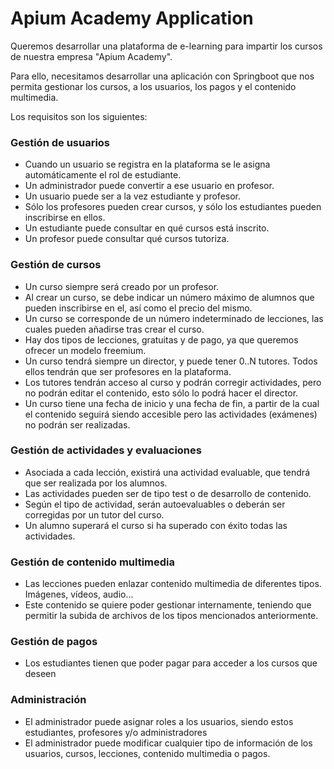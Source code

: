 # Apium Academy Application

Queremos desarrollar una plataforma de e-learning para impartir los cursos de nuestra empresa "Apium Academy".

Para ello, necesitamos desarrollar una aplicación con Springboot que nos permita gestionar los cursos, a los usuarios,
los pagos y el contenido multimedia.

Los requisitos son los siguientes:

### Gestión de usuarios

- Cuando un usuario se registra en la plataforma se le asigna automáticamente el rol de estudiante.
- Un administrador puede convertir a ese usuario en profesor.
- Un usuario puede ser a la vez estudiante y profesor.
- Sólo los profesores pueden crear cursos, y sólo los estudiantes pueden inscribirse en ellos.
- Un estudiante puede consultar en qué cursos está inscrito.
- Un profesor puede consultar qué cursos tutoriza.

### Gestión de cursos

- Un curso siempre será creado por un profesor.
- Al crear un curso, se debe indicar un número máximo de alumnos que pueden inscribirse en el, así como el precio del
  mismo.
- Un curso se corresponde de un número indeterminado de lecciones, las cuales pueden añadirse tras crear el curso.
- Hay dos tipos de lecciones, gratuitas y de pago, ya que queremos ofrecer un modelo freemium.
- Un curso tendrá siempre un director, y puede tener 0..N tutores. Todos ellos tendrán que ser profesores en la
  plataforma.
- Los tutores tendrán acceso al curso y podrán corregir actividades, pero no podrán editar el contenido, esto sólo lo
  podrá hacer el director.
- Un curso tiene una fecha de inicio y una fecha de fin, a partir de la cual el contenido seguirá siendo accesible pero
  las actividades (exámenes) no podrán ser realizadas.

### Gestión de actividades y evaluaciones

- Asociada a cada lección, existirá una actividad evaluable, que tendrá que ser realizada por los alumnos.
- Las actividades pueden ser de tipo test o de desarrollo de contenido.
- Según el tipo de actividad, serán autoevaluables o deberán ser corregidas por un tutor del curso.
- Un alumno superará el curso si ha superado con éxito todas las actividades.

### Gestión de contenido multimedia

- Las lecciones pueden enlazar contenido multimedia de diferentes tipos. Imágenes, vídeos, audio...
- Este contenido se quiere poder gestionar internamente, teniendo que permitir la subida de archivos de los tipos
  mencionados anteriormente.

### Gestión de pagos

- Los estudiantes tienen que poder pagar para acceder a los cursos que deseen

### Administración

- El administrador puede asignar roles a los usuarios, siendo estos estudiantes, profesores y/o administradores
- El administrador puede modificar cualquier tipo de información de los usuarios, cursos, lecciones, contenido
  multimedia o pagos.